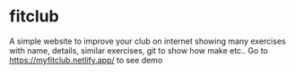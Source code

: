 # fitclub
A simple website to improve your club on internet showing many exercises with name, details, similar exercises, git to show how make etc..
Go to https://myfitclub.netlify.app/ to see demo
